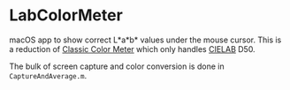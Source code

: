 # LabColorMeter

macOS app to show correct L\*a\*b\* values under the mouse cursor. This is a reduction of
[Classic Color Meter](http://ricciadams.com/projects/classic-color-meter) which only handles [CIELAB](https://en.wikipedia.org/wiki/Lab_color_space) D50.

The bulk of screen capture and color conversion is done in `CaptureAndAverage.m`.

